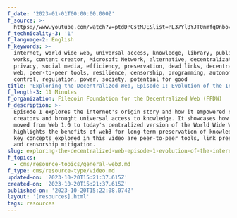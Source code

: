 ```yaml
---
f_date: '2023-01-01T00:00:00.000Z'
f_source: >-
  https://www.youtube.com/watch?v=ptdDPCstMJE&list=PL37YlBYJT0nmfqDnbov6lKHUyZvRfQjap&index=3
f_technicality-3: '1'
f_language-2: English
f_keywords: >-
  internet, world wide web, universal access, knowledge, library, published
  works, content creator, Microsoft Network, alternative, decentralization,
  privacy, social media, efficiency, preservation, dead links, decentralized
  web, peer-to-peer tools, resilience, censorship, programming, autonomy,
  control, regulation, power, society, potential for good
title: 'Exploring the Decentralized Web, Episode 1: Evolution of the Internet'
f_length-3: 11 Minutes
f_organization: Filecoin Foundation for the Decentralized Web (FFDW)
f_description: >-
  Episode 1 explores the internet's origin story and how it empowered content
  creators and brought universal access to knowledge. It showcases how society
  moved from Web 1.0 to today's centralized version of the World Wide Web, and
  highlights the benefits of web3 for long-term preservation of knowledge. Some
  key concepts explored in this video are peer-to-peer tools, link preservation,
  and censorship mitigation.
slug: exploring-the-decentralized-web-episode-1-evolution-of-the-internet-099a2
f_topics:
  - cms/resource-topics/general-web3.md
f_type: cms/resource-type/video.md
updated-on: '2023-10-20T15:21:37.615Z'
created-on: '2023-10-20T15:21:37.615Z'
published-on: '2023-10-20T15:22:08.074Z'
layout: '[resources].html'
tags: resources
---
```



